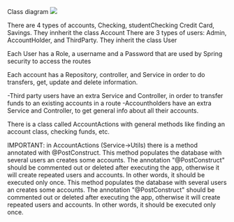 Class diagram
![](C:\Users\sergio\IdeaProjects\MyBank_SergioDoste\Diagram.drawio)

There are 4 types of accounts, Checking, studentChecking Credit Card, Savings. They innherit the class Account
There are 3 types of users: Admin, AccountHolder, and ThirdParty. They inherit the class User

Each User has a Role, a username and a Password that are used by Spring security to access the routes

Each account has a Repository, controller, and Service in order to do transfers, get, update and delete information.

-Third party users have an extra Service and Controller, in order to transfer funds to an existing accounts in a route
-Accountholders have an extra Service and Controller, to get general info about all their accounts.

There is a class called AccountActions with general methods like finding an account class, checking funds, etc.


IMPORTANT: in AccountActions (Service->Utils) there is a method annotated with @PostConstruct.
This method populates the database with several users an creates some accounts. The annotation
"@PostConstruct" should be commented out or deleted after executing the app, otherwise it will
create repeated users and accounts. In other words, it should be executed only once.
            This method populates the database with several users an creates some accounts. The annotation 
            "@PostConstruct" should be commented out or deleted after executing the app, otherwise it will
            create repeated users and accounts. In other words, it should be executed only once.
